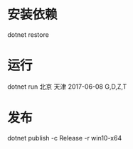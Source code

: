 # 安装依赖
dotnet restore

# 运行
dotnet run 北京 天津 2017-06-08 G,D,Z,T

# 发布
dotnet publish -c Release -r win10-x64